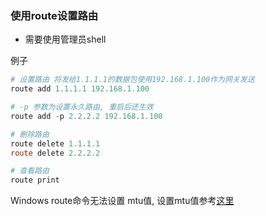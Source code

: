 ### 使用route设置路由

* 需要使用管理员shell

例子
```powershell
# 设置路由 将发给1.1.1.1的数据包使用192.168.1.100作为网关发送
route add 1.1.1.1 192.168.1.100

# -p 参数为设置永久路由, 重启后还生效
route add -p 2.2.2.2 192.168.1.100

# 删除路由
route delete 1.1.1.1
route delete 2.2.2.2

# 查看路由
route print
```

Windows route命令无法设置 mtu值, 设置mtu值参考[这里](./netsh设置.md)

